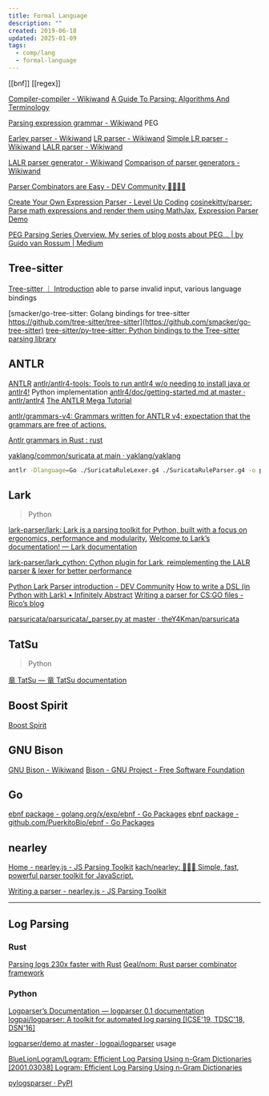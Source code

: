 ```yaml
---
title: Formal Language
description: ""
created: 2019-06-18
updated: 2025-01-09
tags:
  - comp/lang
  - formal-language
---
```


[[bnf]]
[[regex]]

[Compiler-compiler - Wikiwand](https://www.wikiwand.com/en/Compiler-compiler)
[A Guide To Parsing: Algorithms And Terminology](https://tomassetti.me/guide-parsing-algorithms-terminology/)

[Parsing expression grammar - Wikiwand](https://www.wikiwand.com/en/Parsing_expression_grammar) PEG

[Earley parser - Wikiwand](https://www.wikiwand.com/en/Earley_parser)
[LR parser - Wikiwand](https://www.wikiwand.com/en/LR_parser)
[Simple LR parser - Wikiwand](https://www.wikiwand.com/en/SLR_parser)
[LALR parser - Wikiwand](https://www.wikiwand.com/en/LALR_parser)

[LALR parser generator - Wikiwand](https://www.wikiwand.com/en/LALR_parser_generator)
[Comparison of parser generators - Wikiwand](https://www.wikiwand.com/en/Comparison_of_parser_generators)

[Parser Combinators are Easy - DEV Community 👩‍💻👨‍💻](https://dev.to/deciduously/parser-combinators-are-easy-4bjm)

[Create Your Own Expression Parser - Level Up Coding](https://levelup.gitconnected.com/create-your-own-expression-parser-d1f622077796)
[cosinekitty/parser: Parse math expressions and render them using MathJax.](https://github.com/cosinekitty/parser)
[Expression Parser Demo](https://doncross.net/parser/)

[PEG Parsing Series Overview. My series of blog posts about PEG… | by Guido van Rossum | Medium](https://medium.com/@gvanrossum_83706/peg-parsing-series-de5d41b2ed60)

## Tree-sitter

[Tree-sitter ｜ Introduction](https://tree-sitter.github.io/tree-sitter/) able to parse invalid input, various language bindings

[smacker/go-tree-sitter: Golang bindings for tree-sitter https://github.com/tree-sitter/tree-sitter](https://github.com/smacker/go-tree-sitter)
[tree-sitter/py-tree-sitter: Python bindings to the Tree-sitter parsing library](https://github.com/tree-sitter/py-tree-sitter)

## ANTLR

[ANTLR](https://www.antlr.org/)
[antlr/antlr4-tools: Tools to run antlr4 w/o needing to install java or antlr4!](https://github.com/antlr/antlr4-tools) Python implementation
[antlr4/doc/getting-started.md at master · antlr/antlr4](https://github.com/antlr/antlr4/blob/master/doc/getting-started.md)
[The ANTLR Mega Tutorial](https://tomassetti.me/antlr-mega-tutorial/)

[antlr/grammars-v4: Grammars written for ANTLR v4; expectation that the grammars are free of actions.](https://github.com/antlr/grammars-v4)

[Antlr grammars in Rust : rust](https://www.reddit.com/r/rust/comments/cobadh/antlr_grammars_in_rust/)

[yaklang/common/suricata at main · yaklang/yaklang](https://github.com/yaklang/yaklang/tree/main/common/suricata)

```sh
antlr -Dlanguage=Go ./SuricataRuleLexer.g4 ./SuricataRuleParser.g4 -o parser -no-listener -visitor
```

## Lark

> Python

[lark-parser/lark: Lark is a parsing toolkit for Python, built with a focus on ergonomics, performance and modularity.](https://github.com/lark-parser/lark)
[Welcome to Lark’s documentation! — Lark documentation](https://lark-parser.readthedocs.io/en/stable/)

[lark-parser/lark_cython: Cython plugin for Lark, reimplementing the LALR parser & lexer for better performance](https://github.com/lark-parser/lark_cython)

[Python Lark Parser introduction - DEV Community](https://dev.to/vicentemaldonado/python-lark-parser-introduction-2g4e)
[How to write a DSL (in Python with Lark) • Infinitely Abstract](http://blog.erezsh.com/how-to-write-a-dsl-in-python-with-lark/)
[Writing a parser for CS:GO files - Rico’s blog](https://blog.rico-j.de/writing-a-parser/)

[parsuricata/parsuricata/\_parser.py at master · theY4Kman/parsuricata](https://github.com/theY4Kman/parsuricata/blob/master/parsuricata/_parser.py)

## TatSu

> Python

[竜 TatSu — 竜 TatSu documentation](https://tatsu.readthedocs.io/en/stable/)

## Boost Spirit

[Boost Spirit](https://www.boost.org/doc/libs/1_85_0/libs/spirit/doc/html/spirit/introduction.html)

## GNU Bison

[GNU Bison - Wikiwand](https://www.wikiwand.com/en/GNU_Bison)
[Bison - GNU Project - Free Software Foundation](https://www.gnu.org/software/bison/)

## Go

[ebnf package - golang.org/x/exp/ebnf - Go Packages](https://pkg.go.dev/golang.org/x/exp/ebnf)
[ebnf package - github.com/PuerkitoBio/ebnf - Go Packages](https://pkg.go.dev/github.com/PuerkitoBio/ebnf)

## nearley

[Home - nearley.js - JS Parsing Toolkit](https://nearley.js.org/)
[kach/nearley: 📜🔜🌲 Simple, fast, powerful parser toolkit for JavaScript.](https://github.com/kach/nearley)

[Writing a parser - nearley.js - JS Parsing Toolkit](https://nearley.js.org/docs/grammar)

---

## Log Parsing

### Rust

[Parsing logs 230x faster with Rust](https://www.cloudcity.io/blog/2018/11/08/parsing-logs-230x-faster-with-rust/)
[Geal/nom: Rust parser combinator framework](https://github.com/Geal/nom)

### Python

[Logparser’s Documentation — logparser 0.1 documentation](https://logparser.readthedocs.io/en/latest/README.html)
[logpai/logparser: A toolkit for automated log parsing [ICSE'19, TDSC'18, DSN'16]](https://github.com/logpai/logparser)

[logparser/demo at master · logpai/logparser](https://github.com/logpai/logparser/tree/master/demo) usage

[BlueLionLogram/Logram: Efficient Log Parsing Using n-Gram Dictionaries](https://github.com/BlueLionLogram/Logram)
[[2001.03038] Logram: Efficient Log Parsing Using n-Gram Dictionaries](https://arxiv.org/abs/2001.03038)

[pylogsparser · PyPI](https://pypi.org/project/pylogsparser/)
